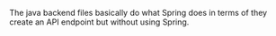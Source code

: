The java backend files basically do what Spring does in terms of they create an API endpoint but without using Spring.
